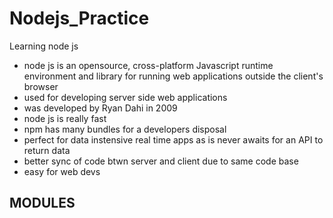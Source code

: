 # Nodejs_Practice
Learning node js
- node js is an opensource, cross-platform Javascript runtime environment and library for running web applications outside the client's browser
- used for developing server side web applications
- was developed by Ryan Dahi in 2009
- node js is really fast
- npm has many bundles for a developers disposal
- perfect for data instensive real time apps as is never awaits for an API to return data
- better sync of code btwn server and client due to same code base
- easy for web devs

MODULES
-
